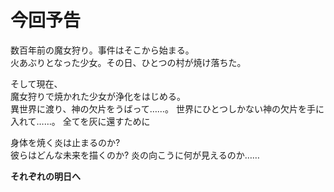 # 今回予告

数百年前の魔女狩り。事件はそこから始まる。  
火あぶりとなった少女。その日、ひとつの村が焼け落ちた。

そして現在、  
魔女狩りで焼かれた少女が浄化をはじめる。  
異世界に渡り、神の欠片をうばって……。
世界にひとつしかない神の欠片を手に入れて……。
全てを灰に還すために

身体を焼く炎は止まるのか?  
彼らはどんな未来を描くのか?
炎の向こうに何が見えるのか……

**それぞれの明日へ**

